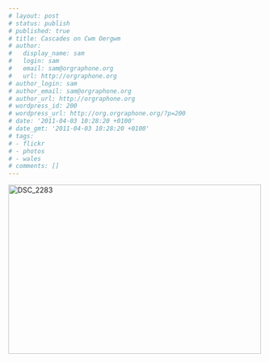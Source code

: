 ```yaml
---
# layout: post
# status: publish
# published: true
# title: Cascades on Cwm Oergwm
# author:
#   display_name: sam
#   login: sam
#   email: sam@orgraphone.org
#   url: http://orgraphone.org
# author_login: sam
# author_email: sam@orgraphone.org
# author_url: http://orgraphone.org
# wordpress_id: 200
# wordpress_url: http://org.orgraphone.org/?p=200
# date: '2011-04-03 10:28:20 +0100'
# date_gmt: '2011-04-03 10:28:20 +0100'
# tags:
# - flickr
# - photos
# - wales
# comments: []
---
```

<p><a href="http://www.flickr.com/photos/pikesley/5584265557/" title="DSC_2283 by Sam Wise, on Flickr"><img src="http://farm6.static.flickr.com/5011/5584265557_c358861b97.jpg" width="500" height="335" alt="DSC_2283"></a></p>
